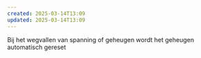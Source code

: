 ```yaml
---
created: 2025-03-14T13:09
updated: 2025-03-14T13:09
---
```

 Bij het wegvallen van spanning of geheugen wordt het geheugen automatisch gereset